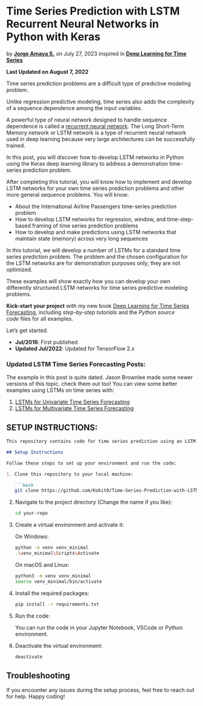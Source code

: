 ﻿# Time Series Prediction with LSTM Recurrent Neural Networks in Python with Keras


by **[Jorge Amaya S.](https://www.linkedin.com/in/jorge-amaya-soto)** on July 27, 2023 inspired in **[Deep Learning for Time Series](https://machinelearningmastery.com/category/deep-learning-time-series/)**

**Last Updated on August 7, 2022**

Time series prediction problems are a difficult type of predictive modeling problem.

Unlike regression predictive modeling, time series also adds the complexity of a sequence dependence among the input variables.

A powerful type of neural network designed to handle sequence dependence is called a [recurrent neural network](https://machinelearningmastery.com/crash-course-recurrent-neural-networks-deep-learning/). The Long Short-Term Memory network or LSTM network is a type of recurrent neural network used in deep learning because very large architectures can be successfully trained.

In this post, you will discover how to develop LSTM networks in Python using the Keras deep learning library to address a demonstration time-series prediction problem.

After completing this tutorial, you will know how to implement and develop LSTM networks for your own time series prediction problems and other more general sequence problems. You will know:

- About the International Airline Passengers time-series prediction problem
- How to develop LSTM networks for regression, window, and time-step-based framing of time series prediction problems
- How to develop and make predictions using LSTM networks that maintain state (memory) across very long sequences

In this tutorial, we will develop a number of LSTMs for a standard time series prediction problem. The problem and the chosen configuration for the LSTM networks are for demonstration purposes only; they are not optimized.

These examples will show exactly how you can develop your own differently structured LSTM networks for time series predictive modeling problems.

**Kick-start your project** with my new book [Deep Learning for Time Series Forecasting](https://machinelearningmastery.com/deep-learning-for-time-series-forecasting/), including *step-by-step tutorials* and the *Python source code* files for all examples.

Let’s get started.

- **Jul/2016**: First published
- **Updated Jul/2022**: Updated for TensorFlow 2.x

### **Updated LSTM Time Series Forecasting Posts:**

The example in this post is quite dated. Jason Brownlee made some newer versions of this topic. check them out too! You can view some better examples using LSTMs on time series with:

1. [LSTMs for Univariate Time Series Forecasting](https://machinelearningmastery.com/time-series-forecasting-long-short-term-memory-network-python/)
2. [LSTMs for Multivariate Time Series Forecasting](https://machinelearningmastery.com/multivariate-time-series-forecasting-lstms-keras/)

## SETUP INSTRUCTIONS:

```markdown
This repository contains code for time series prediction using an LSTM neural network. The code requires the following libraries: pandas, numpy, matplotlib, scikit-learn, tensorflow, Seaborn, and keras.

## Setup Instructions

Follow these steps to set up your environment and run the code:

1. Clone this repository to your local machine:

   ```bash
   git clone https://github.com/Kokit0/Time-Series-Prediction-with-LSTM-Recurrent-Neural-Networks-in-Python-with-Keras
   ```

2. Navigate to the project directory (Change the name if you like):

   ```bash
   cd your-repo
   ```

3. Create a virtual environment and activate it:

   On Windows:

   ```bash
   python -m venv venv_minimal
   .\venv_minimal\Scripts\Activate
   ```

   On macOS and Linux:

   ```bash
   python3 -m venv venv_minimal
   source venv_minimal/bin/activate
   ```

4. Install the required packages:

   ```bash
   pip install -r requirements.txt
   ```

5. Run the code:

   You can run the code in your Jupyter Notebook, VSCode or Python environment.

6. Deactivate the virtual environment:

   ```bash
   deactivate
   ```

## Troubleshooting

If you encounter any issues during the setup process, feel free to reach out for help. Happy coding!
```
